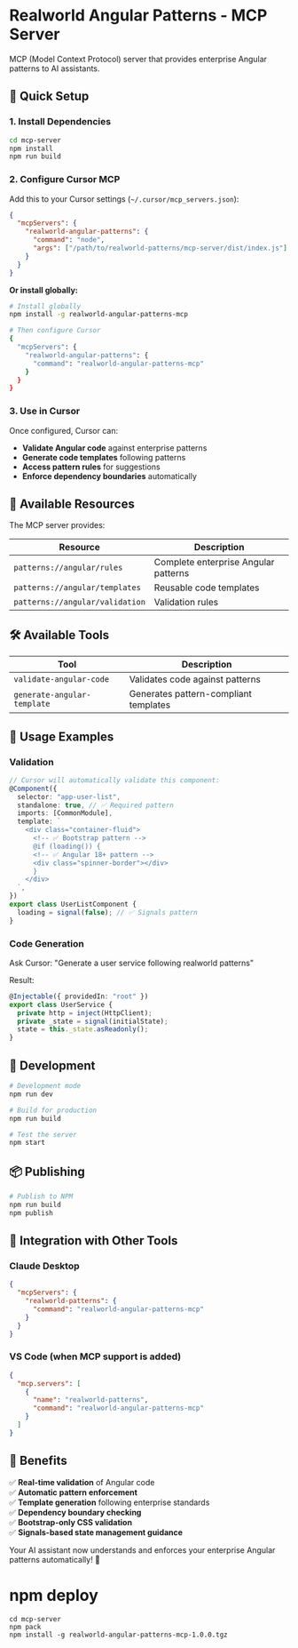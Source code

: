 # Realworld Angular Patterns - MCP Server

MCP (Model Context Protocol) server that provides enterprise Angular patterns to AI assistants.

## 🚀 Quick Setup

### 1. Install Dependencies

```bash
cd mcp-server
npm install
npm run build
```

### 2. Configure Cursor MCP

Add this to your Cursor settings (`~/.cursor/mcp_servers.json`):

```json
{
  "mcpServers": {
    "realworld-angular-patterns": {
      "command": "node",
      "args": ["/path/to/realworld-patterns/mcp-server/dist/index.js"]
    }
  }
}
```

**Or install globally:**

```bash
# Install globally
npm install -g realworld-angular-patterns-mcp

# Then configure Cursor
{
  "mcpServers": {
    "realworld-angular-patterns": {
      "command": "realworld-angular-patterns-mcp"
    }
  }
}
```

### 3. Use in Cursor

Once configured, Cursor can:

- **Validate Angular code** against enterprise patterns
- **Generate code templates** following patterns
- **Access pattern rules** for suggestions
- **Enforce dependency boundaries** automatically

## 🎯 Available Resources

The MCP server provides:

| Resource                        | Description                          |
| ------------------------------- | ------------------------------------ |
| `patterns://angular/rules`      | Complete enterprise Angular patterns |
| `patterns://angular/templates`  | Reusable code templates              |
| `patterns://angular/validation` | Validation rules                     |

## 🛠️ Available Tools

| Tool                        | Description                           |
| --------------------------- | ------------------------------------- |
| `validate-angular-code`     | Validates code against patterns       |
| `generate-angular-template` | Generates pattern-compliant templates |

## 📝 Usage Examples

### Validation

```typescript
// Cursor will automatically validate this component:
@Component({
  selector: "app-user-list",
  standalone: true, // ✅ Required pattern
  imports: [CommonModule],
  template: `
    <div class="container-fluid">
      <!-- ✅ Bootstrap pattern -->
      @if (loading()) {
      <!-- ✅ Angular 18+ pattern -->
      <div class="spinner-border"></div>
      }
    </div>
  `,
})
export class UserListComponent {
  loading = signal(false); // ✅ Signals pattern
}
```

### Code Generation

Ask Cursor: "Generate a user service following realworld patterns"

Result:

```typescript
@Injectable({ providedIn: "root" })
export class UserService {
  private http = inject(HttpClient);
  private _state = signal(initialState);
  state = this._state.asReadonly();
}
```

## 🔧 Development

```bash
# Development mode
npm run dev

# Build for production
npm run build

# Test the server
npm start
```

## 📦 Publishing

```bash
# Publish to NPM
npm run build
npm publish
```

## 🎯 Integration with Other Tools

### Claude Desktop

```json
{
  "mcpServers": {
    "realworld-patterns": {
      "command": "realworld-angular-patterns-mcp"
    }
  }
}
```

### VS Code (when MCP support is added)

```json
{
  "mcp.servers": [
    {
      "name": "realworld-patterns",
      "command": "realworld-angular-patterns-mcp"
    }
  ]
}
```

## 🌟 Benefits

✅ **Real-time validation** of Angular code  
✅ **Automatic pattern enforcement**  
✅ **Template generation** following enterprise standards  
✅ **Dependency boundary checking**  
✅ **Bootstrap-only CSS validation**  
✅ **Signals-based state management guidance**

Your AI assistant now understands and enforces your enterprise Angular patterns automatically! 🎉

# npm deploy

```
cd mcp-server
npm pack
npm install -g realworld-angular-patterns-mcp-1.0.0.tgz
```
